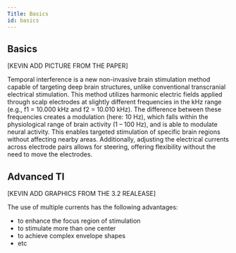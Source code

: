 ```yaml
---
Title: Basics
id: basics
---
```


## Basics

[KEVIN ADD PICTURE FROM THE PAPER]

Temporal interference is a new non-invasive brain stimulation method capable of targeting deep brain structures, unlike conventional transcranial electrical stimulation.
This method utilizes harmonic electric fields applied through scalp electrodes at slightly different frequencies in the kHz range (e.g., f1 = 10.000 kHz and f2 = 10.010 kHz). The difference between these frequencies creates a modulation (here: 10 Hz), which falls within the physiological range of brain activity (1 – 100 Hz), and is able to modulate neural activity. This enables targeted stimulation of specific brain regions without affecting nearby areas. Additionally, adjusting the electrical currents across electrode pairs allows for steering, offering flexibility without the need to move the electrodes.

## Advanced TI 

[KEVIN ADD GRAPHICS FROM THE 3.2 REALEASE]

The use of multiple currents has the following advantages:

* to enhance the focus region of stimulation 
* to stimulate more than one center
* to achieve complex envelope shapes
* etc
